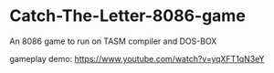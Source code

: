 # Catch-The-Letter-8086-game
An 8086 game to run on TASM compiler and DOS-BOX

gameplay demo: https://www.youtube.com/watch?v=yqXFT1qN3eY
